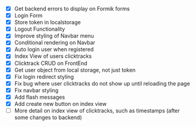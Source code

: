 - [x] Get backend errors to display on Formik forms
- [x] Login Form
- [x] Store token in localstorage
- [x] Logout Functionality
- [x] Improve styling of Navbar menu
- [x] Conditional rendering on Navbar
- [x] Auto login user when registered
- [x] Index View of users clicktracks
- [x] Clicktrack CRUD on FrontEnd
- [x] Get user object from local storage, not just token
- [x] Fix login redirect styling
- [x] Fix bug where user clicktracks do not show up until reloading the page
- [x] Fix navbar styling
- [x] Add flash messages
- [x] Add create new button on index view
- [ ] More detail on index view of clicktracks, such as timestamps (after some changes to backend)
